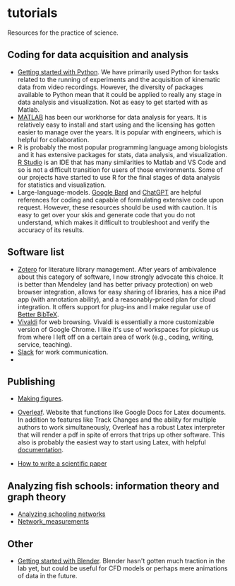 # tutorials
Resources for the practice of science.


## Coding for data acquisition and analysis

 - [Getting started with Python](Python.md). We have primarily used Python for tasks related to the running of experiments and the acquisition of kinematic data from video recordings. However, the diversity of packages available to Python mean that it could be applied to really any stage in data analysis and visualization. Not as easy to get started with as Matlab.
 - [MATLAB](https://www.mathworks.com/products/matlab.html) has been our workhorse for data analysis for years. It is relatively easy to install and start using and the licensing has gotten easier to manage over the years. It is popular with engineers, which is helpful for collaboration. 
 - R is probably the most popular programming language among biologists and it has extensive packages for stats, data analysis, and visualization.  [R Studio](https://posit.co/download/rstudio-desktop/) is an IDE that has many similarities to Matlab and VS Code and so is not a difficult transition for users of those environments.  Some of our projects have started to use R for the final stages of data analysis for statistics and visualization. 
 - Large-language-models. [Google Bard](https://bard.google.com) and [ChatGPT](https://chat.openai.com) are helpful references for coding and capable of formulating extensive code upon request. However, these resources should be used with caution.  It is easy to get over your skis and generate code that you do not understand, which makes it difficult to troubleshoot and verify the accuracy of its results.

## Software list

- [Zotero](https://www.zotero.org) for literature library management. After years of ambivalence about this category of software, I now strongly advocate this choice. It is better than Mendeley (and has better privacy protection) on web browser integration, allows for easy sharing of libraries, has a nice iPad app (with annotation ability), and a reasonably-priced plan for cloud integration. It offers support for plug-ins and I make regular use of [Better BibTeX](https://retorque.re/zotero-better-bibtex/).  
- [Vivaldi](https://vivaldi.com) for web browsing. Vivaldi is essentially a more customizable version of Google Chrome. I like it's use of workspaces for pickup us from where I left off on a certain area of work (e.g., coding, writing, service, teaching). 
- [Slack](https://slack.com) for work communication.
- 


## Publishing

- [Making figures](figures.md). 
- [Overleaf](https://www.overleaf.com/project). Website that functions like Google Docs for Latex documents. In addition to features like Track Changes and the ability for multiple authors to work simultaneously, Overleaf has a robust Latex interpreter that will render a pdf in spite of errors that trips up other software. This also is probably the easiest way to start using Latex, with helpful [documentation](https://www.overleaf.com/learn).

 - [How to write a scientific paper](paper_writing.md) 

## Analyzing fish schools: information theory and graph theory
- [Analyzing schooling networks](Analyzing_schooling_networks.md)
- [Network_measurements](Network_measurements.md)

## Other

 - [Getting started with Blender](Blender.md). Blender hasn't gotten much traction in the lab yet, but could be useful for CFD models or perhaps mere animations of data in the future.